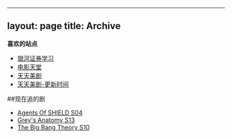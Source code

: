 ---
layout: page
title: Archive
--


**喜欢的站点**



- [银河证券学习](http://chinastock.21tb.com)
- [电影天堂](http://www.dytt8.net/index.htm)
- [天天美剧](http://cn163.net)
- [天天美剧-更新时间](http://cn163.net/2014the-tv-show/)

##现在追的剧

- [Agents Of SHIELD S04](http://cn163.net/archives/23794/)
- [Grey's Anatomy S13](http://cn163.net/archives/24060/)
- [The Big Bang Theory S10](http://cn163.net/archives/23809/)

